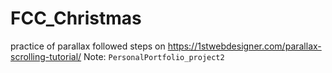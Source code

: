 # FCC_Christmas



practice of parallax
followed steps on https://1stwebdesigner.com/parallax-scrolling-tutorial/
Note: `PersonalPortfolio_project2`
